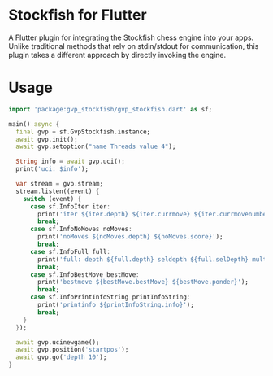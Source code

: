 # Stockfish for Flutter
A Flutter plugin for integrating the Stockfish chess engine into your apps. Unlike traditional methods that rely on stdin/stdout for communication, this plugin takes a different approach by directly invoking the engine.
# Usage
```dart
import 'package:gvp_stockfish/gvp_stockfish.dart' as sf;

main() async {
  final gvp = sf.GvpStockfish.instance;
  await gvp.init();
  await gvp.setoption("name Threads value 4");

  String info = await gvp.uci();
  print('uci: $info');

  var stream = gvp.stream;
  stream.listen((event) {
    switch (event) {
      case sf.InfoIter iter:
        print('iter ${iter.depth} ${iter.currmove} ${iter.currmovenumber}');
        break;
      case sf.InfoNoMoves noMoves:
        print('noMoves ${noMoves.depth} ${noMoves.score}');
        break;
      case sf.InfoFull full:
        print('full: depth ${full.depth} seldepth ${full.selDepth} multipv ${full.multiPV} score ${full.score} wdl ${full.wdl} nodes ${full.nodes} nps ${full.nps} hashfull ${full.hashfull} tbhits ${full.tbHits} time ${full.timeMs} pv ${full.pv}');
        break;
      case sf.InfoBestMove bestMove:
        print('bestmove ${bestMove.bestMove} ${bestMove.ponder}');
        break;
      case sf.InfoPrintInfoString printInfoString:
        print('printinfo ${printInfoString.info}');
        break;
    }
  });

  await gvp.ucinewgame();
  await gvp.position('startpos');
  await gvp.go('depth 10');
}
```
